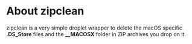# About zipclean

zipclean is a very simple droplet wrapper to delete the macOS specific **.DS_Store** files and the **__MACOSX** folder in ZIP archives you drop on it.
